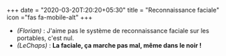 +++
date = "2020-03-20T:20:20+05:30"
title = "Reconnaissance faciale"
icon ="fas fa-mobile-alt"
+++

* _(Florian)_ : J'aime pas le système de reconnaissance faciale sur les portables, c'est nul.
* _(LeChaps)_ : **La faciale, ça marche pas mal, même dans le noir !**
